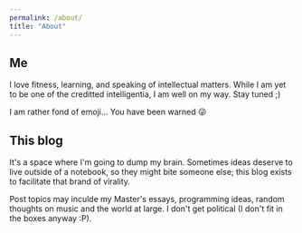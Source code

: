 ```yaml
---
permalink: /about/
title: "About"
---
```


## Me

I love fitness, learning, and speaking of intellectual matters. While I am yet to be one
  of the creditted intelligentia, I am well on my way. Stay tuned ;)

I am rather fond of emoji... You have been warned 😜

## This blog

It's a space where I'm going to dump my brain. Sometimes ideas deserve to live outside of
  a notebook, so they might bite someone else; this blog exists to facilitate that brand
  of virality.

Post topics may inculde my Master's essays, programming ideas, random thoughts on music
  and the world at large. I don't get political (I don't fit in the boxes anyway :P).


